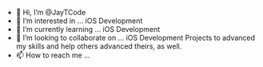 - 👋 Hi, I’m @JayTCode
- 👀 I’m interested in ... iOS Development
- 🌱 I’m currently learning ... iOS Development
- 💞️ I’m looking to collaborate on ... iOS Development Projects to advanced my skills and help others advanced theirs, as well.
- 📫 How to reach me ...

<!---
JayTCode/JayTCode is a ✨ special ✨ repository because its `README.md` (this file) appears on your GitHub profile.
You can click the Preview link to take a look at your changes.
--->
